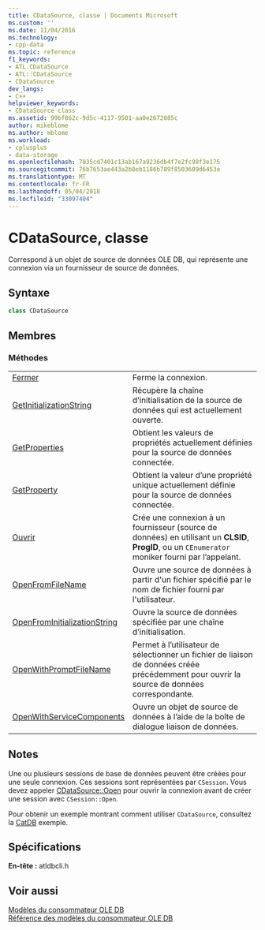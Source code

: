```yaml
---
title: CDataSource, classe | Documents Microsoft
ms.custom: ''
ms.date: 11/04/2016
ms.technology:
- cpp-data
ms.topic: reference
f1_keywords:
- ATL.CDataSource
- ATL::CDataSource
- CDataSource
dev_langs:
- C++
helpviewer_keywords:
- CDataSource class
ms.assetid: 99bf862c-9d5c-4117-9501-aa0e2672085c
author: mikeblome
ms.author: mblome
ms.workload:
- cplusplus
- data-storage
ms.openlocfilehash: 7835cd7401c13ab167a9236db4f7e2fc98f3e175
ms.sourcegitcommit: 76b7653ae443a2b8eb1186b789f8503609d6453e
ms.translationtype: MT
ms.contentlocale: fr-FR
ms.lasthandoff: 05/04/2018
ms.locfileid: "33097404"
---
```

# <a name="cdatasource-class"></a>CDataSource, classe
Correspond à un objet de source de données OLE DB, qui représente une connexion via un fournisseur de source de données.  
  
## <a name="syntax"></a>Syntaxe

```cpp
class CDataSource  
```  
  
## <a name="members"></a>Membres  
  
### <a name="methods"></a>Méthodes  
  
|||  
|-|-|  
|[Fermer](../../data/oledb/cdatasource-close.md)|Ferme la connexion.|  
|[GetInitializationString](../../data/oledb/cdatasource-getinitializationstring.md)|Récupère la chaîne d’initialisation de la source de données qui est actuellement ouverte.|  
|[GetProperties](../../data/oledb/cdatasource-getproperties.md)|Obtient les valeurs de propriétés actuellement définies pour la source de données connectée.|  
|[GetProperty](../../data/oledb/cdatasource-getproperty.md)|Obtient la valeur d’une propriété unique actuellement définie pour la source de données connectée.|  
|[Ouvrir](../../data/oledb/cdatasource-open.md)|Crée une connexion à un fournisseur (source de données) en utilisant un **CLSID**, **ProgID**, ou un `CEnumerator` moniker fourni par l’appelant.|  
|[OpenFromFileName](../../data/oledb/cdatasource-openfromfilename.md)|Ouvre une source de données à partir d'un fichier spécifié par le nom de fichier fourni par l'utilisateur.|  
|[OpenFromInitializationString](../../data/oledb/cdatasource-openfrominitializationstring.md)|Ouvre la source de données spécifiée par une chaîne d’initialisation.|  
|[OpenWithPromptFileName](../../data/oledb/cdatasource-openwithpromptfilename.md)|Permet à l’utilisateur de sélectionner un fichier de liaison de données créée précédemment pour ouvrir la source de données correspondante.|  
|[OpenWithServiceComponents](../../data/oledb/cdatasource-openwithservicecomponents.md)|Ouvre un objet de source de données à l’aide de la boîte de dialogue liaison de données.|  
  
## <a name="remarks"></a>Notes  
 Une ou plusieurs sessions de base de données peuvent être créées pour une seule connexion. Ces sessions sont représentées par `CSession`. Vous devez appeler [CDataSource::Open](../../data/oledb/cdatasource-open.md) pour ouvrir la connexion avant de créer une session avec `CSession::Open`.  
  
 Pour obtenir un exemple montrant comment utiliser `CDataSource`, consultez la [CatDB](../../visual-cpp-samples.md) exemple.  
  
## <a name="requirements"></a>Spécifications  
 **En-tête :** atldbcli.h  
  
## <a name="see-also"></a>Voir aussi  
 [Modèles du consommateur OLE DB](../../data/oledb/ole-db-consumer-templates-cpp.md)   
 [Référence des modèles du consommateur OLE DB](../../data/oledb/ole-db-consumer-templates-reference.md)